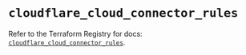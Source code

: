 # `cloudflare_cloud_connector_rules`

Refer to the Terraform Registry for docs: [`cloudflare_cloud_connector_rules`](https://registry.terraform.io/providers/cloudflare/cloudflare/4.41.0/docs/resources/cloud_connector_rules).
